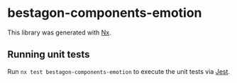# bestagon-components-emotion

This library was generated with [Nx](https://nx.dev).

## Running unit tests

Run `nx test bestagon-components-emotion` to execute the unit tests via [Jest](https://jestjs.io).
